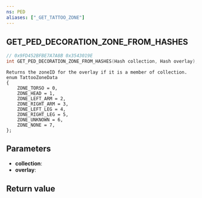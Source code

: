 ```yaml
---
ns: PED
aliases: ["_GET_TATTOO_ZONE"]
---
```

## GET_PED_DECORATION_ZONE_FROM_HASHES

```c
// 0x9FD452BFBE7A7A8B 0x3543019E
int GET_PED_DECORATION_ZONE_FROM_HASHES(Hash collection, Hash overlay);
```

```
Returns the zoneID for the overlay if it is a member of collection.  
enum TattooZoneData  
{  
	ZONE_TORSO = 0,  
	ZONE_HEAD = 1,  
	ZONE_LEFT_ARM = 2,  
	ZONE_RIGHT_ARM = 3,  
	ZONE_LEFT_LEG = 4,  
	ZONE_RIGHT_LEG = 5,  
	ZONE_UNKNOWN = 6,  
	ZONE_NONE = 7,  
};  
```

## Parameters
* **collection**:
* **overlay**:

## Return value
